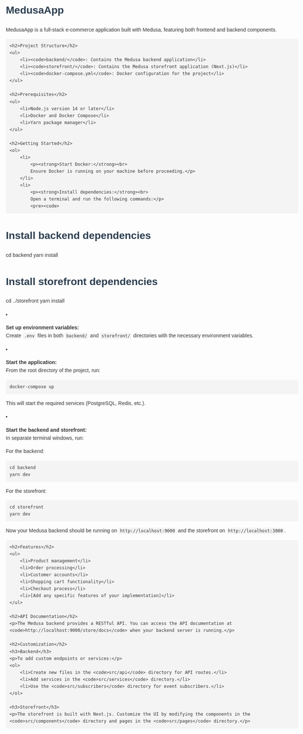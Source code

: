 <!DOCTYPE html>
<html lang="en">
<head>
    <meta charset="UTF-8">
    <meta name="viewport" content="width=device-width, initial-scale=1.0">
    <title>MedusaApp README</title>
    <style>
        body {
            font-family: Arial, sans-serif;
            line-height: 1.6;
            color: #333;
            max-width: 800px;
            margin: 0 auto;
            padding: 20px;
        }
        h1, h2 {
            color: #2c3e50;
        }
        code {
            background-color: #f4f4f4;
            padding: 2px 4px;
            border-radius: 4px;
        }
        pre {
            background-color: #f4f4f4;
            padding: 10px;
            border-radius: 4px;
            overflow-x: auto;
        }
    </style>
</head>
<body>
    <h1>MedusaApp</h1>
    <p>MedusaApp is a full-stack e-commerce application built with Medusa, featuring both frontend and backend components.</p>

    <h2>Project Structure</h2>
    <ul>
        <li><code>backend/</code>: Contains the Medusa backend application</li>
        <li><code>storefront/</code>: Contains the Medusa storefront application (Next.js)</li>
        <li><code>docker-compose.yml</code>: Docker configuration for the project</li>
    </ul>

    <h2>Prerequisites</h2>
    <ul>
        <li>Node.js version 14 or later</li>
        <li>Docker and Docker Compose</li>
        <li>Yarn package manager</li>
    </ul>

    <h2>Getting Started</h2>
    <ol>
        <li>
            <p><strong>Start Docker:</strong><br>
            Ensure Docker is running on your machine before proceeding.</p>
        </li>
        <li>
            <p><strong>Install dependencies:</strong><br>
            Open a terminal and run the following commands:</p>
            <pre><code>

# Install backend dependencies

cd backend
yarn install

# Install storefront dependencies

cd ../storefront
yarn install
</code></pre>

</li>
<li>
<p><strong>Set up environment variables:</strong><br>
Create <code>.env</code> files in both <code>backend/</code> and <code>storefront/</code> directories with the necessary environment variables.</p>
</li>
<li>
<p><strong>Start the application:</strong><br>
From the root directory of the project, run:</p>
<pre><code>docker-compose up</code></pre>
<p>This will start the required services (PostgreSQL, Redis, etc.).</p>
</li>
<li>
<p><strong>Start the backend and storefront:</strong><br>
In separate terminal windows, run:</p>
<p>For the backend:</p>
<pre><code>cd backend
yarn dev</code></pre>
<p>For the storefront:</p>
<pre><code>cd storefront
yarn dev</code></pre>
</li>
</ol>
<p>Now your Medusa backend should be running on <code>http://localhost:9000</code> and the storefront on <code>http://localhost:3000</code>.</p>

    <h2>Features</h2>
    <ul>
        <li>Product management</li>
        <li>Order processing</li>
        <li>Customer accounts</li>
        <li>Shopping cart functionality</li>
        <li>Checkout process</li>
        <li>[Add any specific features of your implementation]</li>
    </ul>

    <h2>API Documentation</h2>
    <p>The Medusa backend provides a RESTful API. You can access the API documentation at <code>http://localhost:9000/store/docs</code> when your backend server is running.</p>

    <h2>Customization</h2>
    <h3>Backend</h3>
    <p>To add custom endpoints or services:</p>
    <ol>
        <li>Create new files in the <code>src/api</code> directory for API routes.</li>
        <li>Add services in the <code>src/services</code> directory.</li>
        <li>Use the <code>src/subscribers</code> directory for event subscribers.</li>
    </ol>

    <h3>Storefront</h3>
    <p>The storefront is built with Next.js. Customize the UI by modifying the components in the <code>src/components</code> directory and pages in the <code>src/pages</code> directory.</p>

</body>
</html>

